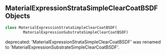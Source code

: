 ## MaterialExpressionStrataSimpleClearCoatBSDF Objects

```python
class MaterialExpressionStrataSimpleClearCoatBSDF(
        MaterialExpressionSubstrateSimpleClearCoatBSDF)
```

deprecated: 'MaterialExpressionStrataSimpleClearCoatBSDF' was renamed to 'MaterialExpressionSubstrateSimpleClearCoatBSDF'.

<a id="unreal.MaterialExpressionSubstrateVolumetricFogCloudBSDF"></a>